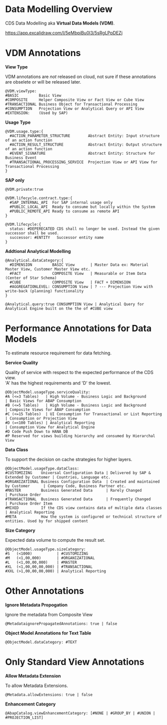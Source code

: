 # Data Modelling Overview

CDS Data Modelling aka **Virtual Data Models (VDM)**. 

https://app.excalidraw.com/l/5eMbpiBu0l3/5sRgLPpDEZj

# VDM Annotations

**View Type**<br />

VDM annotations are _not_ released on cloud, not sure if these annotations are obselete or will be released later.

```
@VDM.viewType:
#BASIC         Basic View
#COMPOSITE     Helper Composite View or Fact View or Cube View
#TRANSACTIONAL Business Object for Transactional Processing
#CONSUMPTION   Projection View or Analytical Query or API View
#EXTENSION:    (Used by SAP)
```

**Usage Type**<br />

```
@VDM.usage.type:{
  #ACTION_PARAMETER_STRUCTURE        Abstract Entity: Input structure of an action function
  #ACTION_RESULT_STRUCTURE           Abstract Entity: Output structure of an action function
  #EVENT_SIGNATURE                   Abstract Entity: Structure for Business Event 
  #TRANSACTIONAL_PROCESSING_SERVICE  Projection View or API View for Transactional Processing
}
```

**SAP only**<br />

```
@VDM.private:true      

@VDM.lifecycle.contract.type:{
  #SAP_INTERNAL_API  For SAP internal usage only
  #PUBLIC_LOCAL_API  Ready to consume but locally within the System 
  #PUBLIC_REMOTE_API Ready to consume as remote API 
}

@VDM.lifecycle:{
  status: #DEPERECATED CDS shall no longer be used. Instead the given successor shall be used.
  successor: #ENTITY   Successor entity name
}
```

**Addtional Analytical Modelling**<br />

```
@Analytical.dataCategory:{
  #DIMENSION         BASIC View       | Master Data ex: Material Master View, Customer Master View etc.
  #FACT              COMPOSITE View   | Measurable or Item Data (Center of Star Schema) 
  #CUBE              COMPOSITE View   | FACT + DIMENSION
  #AGGREGATIONLEVEL: CONSUMPTION View | ? --- Projection View with write-back (planning) functionality 
}

@Analytical.query:true CONSUMPTION View | Analytical Query for Analytical Engine built on the the of #CUBE view
```

# Performance Annotations for Data Models

To estimate resource requirement for data fetching. <br />

**Service Quality**<br />

Quality of service with respect to the expected performance of the CDS view.<br />
'A' has the highest requirements and 'D' the lowest. 

```
@ObjectModel.usageType.serviceQuality:
#A (<=3 Tables)   | High Volume - Business Logic and Background        | Basic Views for ABAP Consumption
#B (<=5 Tables)   | High Volume - Business Logic and Background        | Composite Views for ABAP Consumption
#C (<=15 Tables)  | UI Consumption for Transactional or List Reporting | Consumption or Projection View 
#D (=<100 Tables) | Analytical Reporting                               | Consumption View for Analytical Engine
#D Code Push Down to HANA DB
#P Reserved for views building hierarchy and consumed by Hierarchal View
```

**Data Class**<br />

To support the decision on cache strategies for higher layers.

```
@ObjectModel.usageType.dataClass:
#CUSTOMIZING    Universal Configuration Data | Delivered by SAP & Extended by Customer | Countries, Language etc.
#ORGANIZATIONAL Business Configuration Data  | Created and maintained by Customer      | Company Code, Business Partner etc.
#MASTER         Business Generated Data      | Rarely Changed                          | Purchase Order
#TRANSACTIONAL  Business Generated Data      | Frequently Changed                      | Purchase Order Item
#MIXED          If the CDS view contains data of multiple data classes                 | Analytical Reporting
#META           How the system is configured or technical structure of entities. Used by for shipped content
```

**Size Category**<br />

Expected data volume to compute the result set.

```
@ObjectModel.usageType.sizeCategory: 
#S   (<1000)           | #CUSTOMIZING
#M   (<1,00,000)       | #ORGANIZATIONAL 
#L   (<1,00,00,000)    | #MASTER
#XL  (<1,00,00,00,000) | #TRANSACTIONAL
#XXL (>1,00,00,00,000) | Analytical Reporting
```

# Other Annotations

**Ignore Metadata Propogation**<br />

Ignore the metadata from Composite View <br />

```
@MetadataignorePropagatedAnnotations: true | false
```

**Object Model Annotations for Text Table**<br />

```
@ObjectModel.dataCategory: #TEXT
```

# Only Standard View Annotations

**Allow Metadata Extension**<br />

To allow Metadata Extensions.<br />

```
@Metadata.allowExtensions: true | false             
```

**Enhancement Category**<br />

```
@AbapCatalog.viewEnhancementCategory: [#NONE | #GROUP_BY | #UNION | #PROJECTION_LIST]
```
